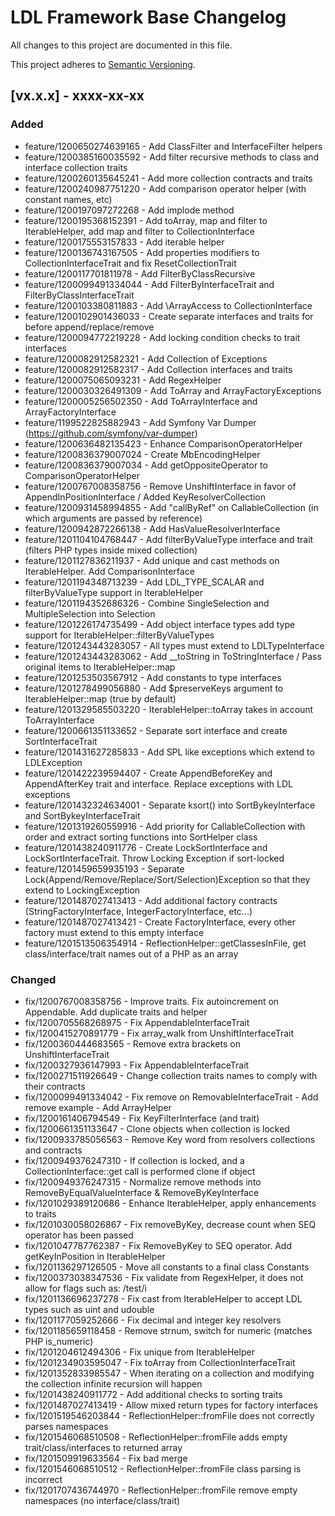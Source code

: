 # LDL Framework Base Changelog

All changes to this project are documented in this file.

This project adheres to [Semantic Versioning](https://semver.org/spec/v2.0.0.html).

## [vx.x.x] - xxxx-xx-xx

### Added

- feature/1200650274639165 - Add ClassFilter and InterfaceFilter helpers
- feature/1200385160035592 - Add filter recursive methods to class and interface collection traits
- feature/1200260135645241 - Add more collection contracts and traits
- feature/1200240987751220 - Add comparison operator helper (with constant names, etc)
- feature/1200197097272268 - Add implode method
- feature/1200195368152391 - Add toArray, map and filter to IterableHelper, add map and filter to CollectionInterface
- feature/1200175553157833 - Add iterable helper
- feature/1200136743167505 - Add properties modifiers to CollectionInterfaceTrait and fix ResetCollectionTrait
- feature/1200117701811978 - Add FilterByClassRecursive
- feature/1200099491334044 - Add FilterByInterfaceTrait and FilterByClassInterfaceTrait
- feature/1200103380811883 - Add \ArrayAccess to CollectionInterface
- feature/1200102901436033 - Create separate interfaces and traits for before append/replace/remove
- feature/1200094772219228 - Add locking condition checks to trait interfaces
- feature/1200082912582321 - Add Collection of Exceptions
- feature/1200082912582317 - Add Collection interfaces and traits
- feature/1200075065093231 - Add RegexHelper
- feature/1200030326491309 - Add ToArray and ArrayFactoryExceptions
- feature/1200005256502350 - Add ToArrayInterface and ArrayFactoryInterface
- feature/1199522825882943 - Add Symfony Var Dumper (https://github.com/symfony/var-dumper)
- feature/1200636482135423 - Enhance ComparisonOperatorHelper
- feature/1200836379007024 - Create MbEncodingHelper
- feature/1200836379007034 - Add getOppositeOperator to ComparisonOperatorHelper
- feature/1200767008358756 - Remove UnshiftInterface in favor of AppendInPositionInterface / Added KeyResolverCollection 
- feature/1200931458994855 - Add "callByRef" on CallableCollection (in which arguments are passed by reference)
- feature/1200942872266138 - Add HasValueResolverInterface
- feature/1201104104768447 - Add filterByValueType interface and trait (filters PHP types inside mixed collection)
- feature/1201127836211937 - Add unique and cast methods on IterableHelper. Add ComparisonInterface
- feature/1201194348713239 - Add LDL_TYPE_SCALAR and filterByValueType support in IterableHelper
- feature/1201194352686326 - Combine SingleSelection and MultipleSelection into Selection
- feature/1201226174735499 - Add object interface types add type support for IterableHelper::filterByValueTypes
- feature/1201243443283057 - All types must extend to LDLTypeInterface
- feature/1201243443283062 - Add __toString in ToStringInterface / Pass original items to IterableHelper::map
- feature/1201253503567912 - Add constants to type interfaces
- feature/1201278499056880 - Add $preserveKeys argument to IterableHelper::map (true by default)
- feature/1201329585503220 - IterableHelper::toArray takes in account ToArrayInterface
- feature/1200661351133652 - Separate sort interface and create SortInterfaceTrait
- feature/1201431627285833 - Add SPL like exceptions which extend to LDLException
- feature/1201422239594407 - Create AppendBeforeKey and AppendAfterKey trait and interface. Replace exceptions with LDL exceptions
- feature/1201432324634001 - Separate ksort() into SortBykeyInterface and SortBykeyInterfaceTrait
- feature/1201319260559916 - Add priority for CallableCollection with order and extract sorting functions into SortHelper class
- feature/1201438240911776 - Create LockSortInterface and LockSortInterfaceTrait. Throw Locking Exception if sort-locked
- feature/1201459659935193 - Separate Lock(Append/Remove/Replace/Sort/Selection)Exception so that they extend to LockingException
- feature/1201487027413413 - Add additional factory contracts (StringFactoryInterface, IntegerFactoryInterface, etc...)
- feature/1201487027413421 - Create FactoryInterface, every other factory must extend to this empty interface
- feature/1201513506354914 - ReflectionHelper::getClassesInFile, get class/interface/trait names out of a PHP as an array

### Changed

- fix/1200767008358756 - Improve traits. Fix autoincrement on Appendable. Add duplicate traits and helper
- fix/1200705568268975 - Fix AppendableInterfaceTrait
- fix/1200415270891779 - Fix array_walk from UnshiftInterfaceTrait
- fix/1200360444683565 - Remove extra brackets on UnshiftInterfaceTrait
- fix/1200327936147993 - Fix AppendableInterfaceTrait
- fix/1200271511926649 - Change collection traits names to comply with their contracts
- fix/1200099491334042 - Fix remove on RemovableInterfaceTrait - Add remove example - Add ArrayHelper
- fix/1200161406794549 - Fix KeyFilterInterface (and trait)
- fix/1200661351133647 - Clone objects when collection is locked
- fix/1200933785056563 - Remove Key word from resolvers collections and contracts
- fix/1200949376247310 - If collection is locked, and a CollectionInterface::get call is performed clone if object
- fix/1200949376247315 - Normalize remove methods into  RemoveByEqualValueInterface & RemoveByKeyInterface
- fix/1201029389120686 - Enhance IterableHelper, apply enhancements to traits
- fix/1201030058026867 - Fix removeByKey, decrease count when SEQ operator has been passed
- fix/1201047787762387 - Fix RemoveByKey to SEQ operator. Add getKeyInPosition in IterableHelper
- fix/1201136297126505 - Move all constants to a final class Constants
- fix/1200373038347536 - Fix validate from RegexHelper, it does not allow for flags such as: /test/i
- fix/1201136696237278 - Fix cast from IterableHelper to accept LDL types such as uint and udouble
- fix/1201177059252666 - Fix decimal and integer key resolvers
- fix/1201185659118458 - Remove strnum, switch for numeric (matches PHP is_numeric)
- fix/1201204612494306 - Fix unique from IterableHelper
- fix/1201234903595047 - Fix toArray from CollectionInterfaceTrait
- fix/1201352833985547 - When iterating on a collection and modifying the collection infinite recursion will happen
- fix/1201438240911772 - Add additional checks to sorting traits
- fix/1201487027413419 - Allow mixed return types for factory interfaces
- fix/1201519546203844 - ReflectionHelper::fromFile does not correctly parses namespaces
- fix/1201546068510508 - ReflectionHelper::fromFile adds empty trait/class/interfaces to returned array
- fix/1201509919633564 - Fix bad merge
- fix/1201546068510512 - ReflectionHelper::fromFile class parsing is incorrect
- fix/1201707436744970 - ReflectionHelper::fromFile remove empty namespaces (no interface/class/trait)
